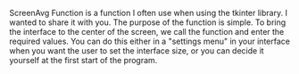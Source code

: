 <p>ScreenAvg Function is a function I often use when using the tkinter library. I wanted to share it with you. The purpose of the function is simple. To bring the interface to the center of the screen, we call the function and enter the required values. You can do this either in a "settings menu" in your interface when you want the user to set the interface size, or you can decide it yourself at the first start of the program. </p>
